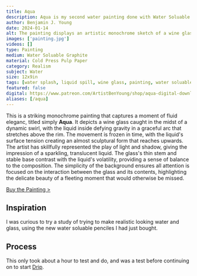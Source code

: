 ```yaml
---
title: Aqua
description: Aqua is my second water painting done with Water Soluable Pencil, to display water splashing out of a wine glass.
author: Benjamin J. Young
date: 2024-01-14
alt: The painting displays an artistic monochrome sketch of a wine glass with its contents in mid-splash, creating an elegant and dynamic fluid motion captured in a still moment.
images: ['painting.jpg']
videos: []
type: Painting
medium: Water Soluable Graphite
material: Cold Press Pulp Paper
category: Realism
subject: Water
size: 12x9in
tags: [water splash, liquid spill, wine glass, painting, water soluable pencil, realism, water art]
featured: false
digital: https://www.patreon.com/ArtistBenYoung/shop/aqua-digital-download-143231
aliases: [/aqua]
---
```


This is a striking monochrome painting that captures a moment of fluid eleganc, titled simply **Aqua**. It depicts a wine glass caught in the midst of a dynamic swirl, with the liquid inside defying gravity in a graceful arc that stretches above the rim. The movement is frozen in time, with the liquid's surface tension creating an almost sculptural form that reaches upwards. The artist has skillfully represented the play of light and shadow, giving the impression of a sparkling, translucent liquid. The glass's thin stem and stable base contrast with the liquid's volatility, providing a sense of balance to the composition. The simplicity of the background ensures all attention is focused on the interaction between the glass and its contents, highlighting the delicate beauty of a fleeting moment that would otherwise be missed.

[Buy the Painting >](#purchase)

## Inspiration ##

I was curious to try a study of trying to make realistic looking water and glass, using the new water soluable penciles I had just bought.

## Process ##

This only took about a hour to test and do, and was a test before continuing on to start [Drip](artwork/drip).